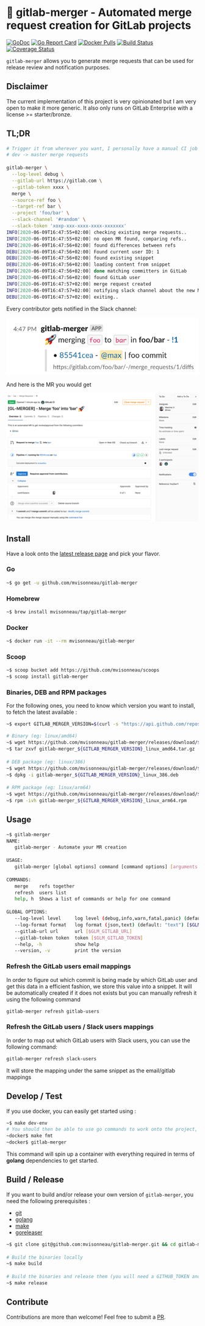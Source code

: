 # 🦊 gitlab-merger - Automated merge request creation for GitLab projects

[![GoDoc](https://godoc.org/github.com/mvisonneau/gitlab-merger?status.svg)](https://godoc.org/github.com/mvisonneau/gitlab-merger)
[![Go Report Card](https://goreportcard.com/badge/github.com/mvisonneau/gitlab-merger)](https://goreportcard.com/report/github.com/mvisonneau/gitlab-merger)
[![Docker Pulls](https://img.shields.io/docker/pulls/mvisonneau/gitlab-merger.svg)](https://hub.docker.com/r/mvisonneau/gitlab-merger/)
[![Build Status](https://cloud.drone.io/api/badges/mvisonneau/gitlab-merger/status.svg)](https://cloud.drone.io/mvisonneau/gitlab-merger)
[![Coverage Status](https://coveralls.io/repos/github/mvisonneau/gitlab-merger/badge.svg?branch=master)](https://coveralls.io/github/mvisonneau/gitlab-merger?branch=master)

`gitlab-merger` allows you to generate merge requests that can be used for release review and notification purposes.

## Disclaimer

The current implementation of this project is very opinionated but I am very open to make it more generic. It also only runs on GitLab Enterprise with a license >= starter/bronze.

## TL;DR

```bash
# Trigger it from wherever you want, I personally have a manual CI job at the end of a dev branch which allow me to trigger
# dev -> master merge requests

gitlab-merger \
  --log-level debug \
  --gitlab-url https://gitlab.com \
  --gitlab-token xxxx \
  merge \
  --source-ref foo \
  --target-ref bar \
  --project 'foo/bar' \
  --slack-channel '#random' \
  --slack-token 'xoxp-xxx-xxxx-xxxx-xxxxxxx'
INFO[2020-06-09T16:47:55+02:00] checking existing merge requests..
INFO[2020-06-09T16:47:55+02:00] no open MR found, comparing refs..
INFO[2020-06-09T16:47:56+02:00] found differences between refs                commit-count=1
DEBU[2020-06-09T16:47:56+02:00] Found current user ID: 1
DEBU[2020-06-09T16:47:56+02:00] found existing snippet                        snippet-id=1
DEBU[2020-06-09T16:47:56+02:00] loading content from snippet                  snippet-id=1
INFO[2020-06-09T16:47:56+02:00] done matching committers in GitLab            committer-count=1
INFO[2020-06-09T16:47:56+02:00] found GitLab user                             email=maxime@sphere.me gitlab-user-id=1
INFO[2020-06-09T16:47:57+02:00] merge request created                         merge-request-id=1 merge-request-url="https://gitlab.com/foo/bar/-/merge_requests/1"
INFO[2020-06-09T16:47:57+02:00] notifying slack channel about the new MR      slack-channel="#test"
DEBU[2020-06-09T16:47:57+02:00] exiting..                                     execution-duration=2.45031955s
```

Every contributor gets notified in the Slack channel:

![slack-message](docs/images/slack-message.png)

And here is the MR you would get

![gitlab-mr](docs/images/gitlab-mr.png)

## Install

Have a look onto the [latest release page](https://github.com/mvisonneau/gitlab-merger/releases/latest) and pick your flavor.

### Go

```bash
~$ go get -u github.com/mvisonneau/gitlab-merger
```

### Homebrew

```bash
~$ brew install mvisonneau/tap/gitlab-merger
```

### Docker

```bash
~$ docker run -it --rm mvisonneau/gitlab-merger
```

### Scoop

```bash
~$ scoop bucket add https://github.com/mvisonneau/scoops
~$ scoop install gitlab-merger
```

### Binaries, DEB and RPM packages

For the following ones, you need to know which version you want to install, to fetch the latest available :

```bash
~$ export GITLAB_MERGER_VERSION=$(curl -s "https://api.github.com/repos/mvisonneau/gitlab-merger/releases/latest" | grep '"tag_name":' | sed -E 's/.*"([^"]+)".*/\1/')
```

```bash
# Binary (eg: linux/amd64)
~$ wget https://github.com/mvisonneau/gitlab-merger/releases/download/${GITLAB_MERGER_VERSION}/gitlab-merger_${GITLAB_MERGER_VERSION}_linux_amd64.tar.gz
~$ tar zxvf gitlab-merger_${GITLAB_MERGER_VERSION}_linux_amd64.tar.gz -C /usr/local/bin

# DEB package (eg: linux/386)
~$ wget https://github.com/mvisonneau/gitlab-merger/releases/download/${GITLAB_MERGER_VERSION}/gitlab-merger_${GITLAB_MERGER_VERSION}_linux_386.deb
~$ dpkg -i gitlab-merger_${GITLAB_MERGER_VERSION}_linux_386.deb

# RPM package (eg: linux/arm64)
~$ wget https://github.com/mvisonneau/gitlab-merger/releases/download/${GITLAB_MERGER_VERSION}/gitlab-merger_${GITLAB_MERGER_VERSION}_linux_arm64.rpm
~$ rpm -ivh gitlab-merger_${GITLAB_MERGER_VERSION}_linux_arm64.rpm
```

## Usage

```bash
~$ gitlab-merger
NAME:
   gitlab-merger - Automate your MR creation

USAGE:
   gitlab-merger [global options] command [command options] [arguments...]

COMMANDS:
   merge    refs together
   refresh  users list
   help, h  Shows a list of commands or help for one command

GLOBAL OPTIONS:
   --log-level level     log level (debug,info,warn,fatal,panic) (default: "info") [$GLM_LOG_LEVEL]
   --log-format format   log format (json,text) (default: "text") [$GLM_LOG_FORMAT]
   --gitlab-url url      url [$GLM_GITLAB_URL]
   --gitlab-token token  token [$GLM_GITLAB_TOKEN]
   --help, -h            show help
   --version, -v         print the version
```

### Refresh the GitLab users email mappings

In order to figure out which commit is being made by which GitLab user and get this data in a efficient fashion, we store this value into a snippet. It will be automatically created if it does not exists but you can manually refresh it using the following command

```bash
gitlab-merger refresh gitlab-users
```

### Refresh the GitLab users / Slack users mappings

In order to map out which GitLab users with Slack users, you can use the following command:

```bash
gitlab-merger refresh slack-users
```

It will store the mapping under the same snippet as the email/gitlab mappings

## Develop / Test

If you use docker, you can easily get started using :

```bash
~$ make dev-env
# You should then be able to use go commands to work onto the project, eg:
~docker$ make fmt
~docker$ gitlab-merger
```

This command will spin up a container with everything required in terms of **golang** dependencies to get started.

## Build / Release

If you want to build and/or release your own version of `gitlab-merger`, you need the following prerequisites :

- [git](https://git-scm.com/)
- [golang](https://golang.org/)
- [make](https://www.gnu.org/software/make/)
- [goreleaser](https://goreleaser.com/)

```bash
~$ git clone git@github.com:mvisonneau/gitlab-merger.git && cd gitlab-merger

# Build the binaries locally
~$ make build

# Build the binaries and release them (you will need a GITHUB_TOKEN and to reconfigure .goreleaser.yml)
~$ make release
```

## Contribute

Contributions are more than welcome! Feel free to submit a [PR](https://github.com/mvisonneau/gitlab-merger/pulls).
